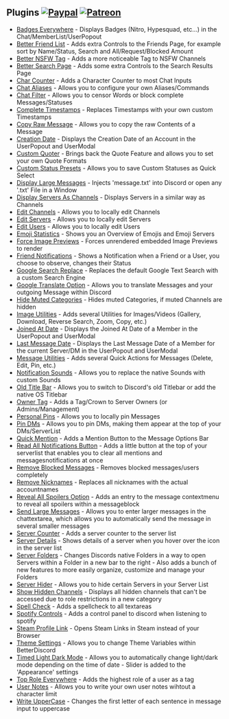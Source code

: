 ## Plugins [![Paypal][paypal-badge]][paypal-link] [![Patreon][patreon-badge]][patreon-link]

[paypal-badge]: https://img.shields.io/badge/Paypal-Donate!-%23003087.svg?logo=paypal&style=flat
[paypal-link]: https://paypal.me/MircoWittrien

[patreon-badge]: https://img.shields.io/badge/Patreon-Support!-%23F96854.svg?logo=patreon&style=flat
[patreon-link]: https://patreon.com/MircoWittrien

 - [Badges Everywhere](https://github.com/mwittrien/BetterDiscordAddons/tree/master/Plugins/BadgesEverywhere) - Displays Badges (Nitro, Hypesquad, etc...) in the Chat/MemberList/UserPopout
 - [Better Friend List](https://github.com/mwittrien/BetterDiscordAddons/tree/master/Plugins/BetterFriendList) - Adds extra Controls to the Friends Page, for example sort by Name/Status, Search and All/Request/Blocked Amount
 - [Better NSFW Tag](https://github.com/mwittrien/BetterDiscordAddons/tree/master/Plugins/BetterNsfwTag) - Adds a more noticeable Tag to NSFW Channels
 - [Better Search Page](https://github.com/mwittrien/BetterDiscordAddons/tree/master/Plugins/BetterSearchPage) - Adds some extra Controls to the Search Results Page
 - [Char Counter](https://github.com/mwittrien/BetterDiscordAddons/tree/master/Plugins/CharCounter) - Adds a Character Counter to most Chat Inputs
 - [Chat Aliases](https://github.com/mwittrien/BetterDiscordAddons/tree/master/Plugins/ChatAliases) - Allows you to configure your own Aliases/Commands
 - [Chat Filter](https://github.com/mwittrien/BetterDiscordAddons/tree/master/Plugins/ChatFilter) - Allows you to censor Words or block complete Messages/Statuses
 - [Complete Timestamps](https://github.com/mwittrien/BetterDiscordAddons/tree/master/Plugins/CompleteTimestamps) - Replaces Timestamps with your own custom Timestamps
 - [Copy Raw Message](https://github.com/mwittrien/BetterDiscordAddons/tree/master/Plugins/CopyRawMessage) - Allows you to copy the raw Contents of a Message
 - [Creation Date](https://github.com/mwittrien/BetterDiscordAddons/tree/master/Plugins/CreationDate) - Displays the Creation Date of an Account in the UserPopout and UserModal
 - [Custom Quoter](https://github.com/mwittrien/BetterDiscordAddons/tree/master/Plugins/CustomQuoter) - Brings back the Quote Feature and allows you to set your own Quote Formats
 - [Custom Status Presets](https://github.com/mwittrien/BetterDiscordAddons/tree/master/Plugins/CustomStatusPresets) - Allows you to save Custom Statuses as Quick Select
 - [Display Large Messages](https://github.com/mwittrien/BetterDiscordAddons/tree/master/Plugins/DisplayLargeMessages) - Injects 'message.txt' into Discord or open any '.txt' File in a Window
 - [Display Servers As Channels](https://github.com/mwittrien/BetterDiscordAddons/tree/master/Plugins/DisplayServersAsChannels) - Displays Servers in a similar way as Channels
 - [Edit Channels](https://github.com/mwittrien/BetterDiscordAddons/tree/master/Plugins/EditChannels) - Allows you to locally edit Channels
 - [Edit Servers](https://github.com/mwittrien/BetterDiscordAddons/tree/master/Plugins/EditServers) - Allows you to locally edit Servers
 - [Edit Users](https://github.com/mwittrien/BetterDiscordAddons/tree/master/Plugins/EditUsers) - Allows you to locally edit Users
 - [Emoji Statistics](https://github.com/mwittrien/BetterDiscordAddons/tree/master/Plugins/EmojiStatistics) - Shows you an Overview of Emojis and Emoji Servers
 - [Force Image Previews](https://github.com/mwittrien/BetterDiscordAddons/tree/master/Plugins/ForceImagePreviews) - Forces unrendered embedded Image Previews to render
 - [Friend Notifications](https://github.com/mwittrien/BetterDiscordAddons/tree/master/Plugins/FriendNotifications) - Shows a Notification when a Friend or a User, you choose to observe, changes their Status
 - [Google Search Replace](https://github.com/mwittrien/BetterDiscordAddons/tree/master/Plugins/GoogleSearchReplace) - Replaces the default Google Text Search with a custom Search Engine
 - [Google Translate Option](https://github.com/mwittrien/BetterDiscordAddons/tree/master/Plugins/GoogleTranslateOption) - Allows you to translate Messages and your outgoing Message within Discord
 - [Hide Muted Categories](https://github.com/mwittrien/BetterDiscordAddons/tree/master/Plugins/HideMutedCategories) - Hides muted Categories, if muted Channels are hidden
 - [Image Utilities](https://github.com/mwittrien/BetterDiscordAddons/tree/master/Plugins/ImageUtilities) - Adds several Utilities for Images/Videos (Gallery, Download, Reverse Search, Zoom, Copy, etc.)
 - [Joined At Date](https://github.com/mwittrien/BetterDiscordAddons/tree/master/Plugins/JoinedAtDate) - Displays the Joined At Date of a Member in the UserPopout and UserModal
 - [Last Message Date](https://github.com/mwittrien/BetterDiscordAddons/tree/master/Plugins/LastMessageDate) - Displays the Last Message Date of a Member for the current Server/DM in the UserPopout and UserModal
 - [Message Utilities](https://github.com/mwittrien/BetterDiscordAddons/tree/master/Plugins/MessageUtilities) - Adds several Quick Actions for Messages (Delete, Edit, Pin, etc.)
 - [Notification Sounds](https://github.com/mwittrien/BetterDiscordAddons/tree/master/Plugins/NotificationSounds) - Allows you to replace the native Sounds with custom Sounds
 - [Old Title Bar](https://github.com/mwittrien/BetterDiscordAddons/tree/master/Plugins/OldTitleBar) - Allows you to switch to Discord's old Titlebar or add the native OS Titlebar
 - [Owner Tag](https://github.com/mwittrien/BetterDiscordAddons/tree/master/Plugins/OwnerTag) - Adds a Tag/Crown to Server Owners (or Admins/Management)
 - [Personal Pins](https://github.com/mwittrien/BetterDiscordAddons/tree/master/Plugins/PersonalPins) - Allows you to locally pin Messages
 - [Pin DMs](https://github.com/mwittrien/BetterDiscordAddons/tree/master/Plugins/PinDMs) - Allows you to pin DMs, making them appear at the top of your DMs/ServerList
 - [Quick Mention](https://github.com/mwittrien/BetterDiscordAddons/tree/master/Plugins/QuickMention) - Adds a Mention Button to the Message Options Bar
 - [Read All Notifications Button](https://github.com/mwittrien/BetterDiscordAddons/tree/master/Plugins/ReadAllNotificationsButton) - Adds a little button at the top of your serverlist that enables you to clear all mentions and messagesnotifications at once
 - [Remove Blocked Messages](https://github.com/mwittrien/BetterDiscordAddons/tree/master/Plugins/RemoveBlockedMessages) - Removes blocked messages/users completely
 - [Remove Nicknames](https://github.com/mwittrien/BetterDiscordAddons/tree/master/Plugins/RemoveNicknames) - Replaces all nicknames with the actual accountnames
 - [Reveal All Spoilers Option](https://github.com/mwittrien/BetterDiscordAddons/tree/master/Plugins/RevealAllSpoilersOption) - Adds an entry to the message contextmenu to reveal all spoilers within a messageblock
 - [Send Large Messages](https://github.com/mwittrien/BetterDiscordAddons/tree/master/Plugins/SendLargeMessages) - Allows you to enter larger messages in the chattextarea, which allows you to automatically send the message in several smaller messages
 - [Server Counter](https://github.com/mwittrien/BetterDiscordAddons/tree/master/Plugins/ServerCounter) - Adds a server counter to the server list
 - [Server Details](https://github.com/mwittrien/BetterDiscordAddons/tree/master/Plugins/ServerDetails) - Shows details of a server when you hover over the icon in the server list
 - [Server Folders](https://github.com/mwittrien/BetterDiscordAddons/tree/master/Plugins/ServerFolders) - Changes Discords native Folders in a way to open Servers within a Folder in a new bar to the right - Also adds a bunch of new features to more easily organize, customize and manage your Folders
 - [Server Hider](https://github.com/mwittrien/BetterDiscordAddons/tree/master/Plugins/ServerHider) - Allows you to hide certain Servers in your Server List
 - [Show Hidden Channels](https://github.com/mwittrien/BetterDiscordAddons/tree/master/Plugins/ShowHiddenChannels) - Displays all hidden channels that can't be accessed due to role restrictions in a new category
 - [Spell Check](https://github.com/mwittrien/BetterDiscordAddons/tree/master/Plugins/SpellCheck) - Adds a spellcheck to all textareas
 - [Spotify Controls](https://github.com/mwittrien/BetterDiscordAddons/tree/master/Plugins/SpotifyControls) - Adds a control panel to discord when listening to spotify
 - [Steam Profile Link](https://github.com/mwittrien/BetterDiscordAddons/tree/master/Plugins/SteamProfileLink) - Opens Steam Links in Steam instead of your Browser
 - [Theme Settings](https://github.com/mwittrien/BetterDiscordAddons/tree/master/Plugins/ThemeSettings) - Allows you to change Theme Variables within BetterDiscord
 - [Timed Light Dark Mode](https://github.com/mwittrien/BetterDiscordAddons/tree/master/Plugins/TimedLightDarkMode) - Allows you to automatically change light/dark mode depending on the time of date - Slider is added to the 'Appearance' settings
 - [Top Role Everywhere](https://github.com/mwittrien/BetterDiscordAddons/tree/master/Plugins/TopRoleEverywhere) - Adds the highest role of a user as a tag
 - [User Notes](https://github.com/mwittrien/BetterDiscordAddons/tree/master/Plugins/UserNotes) - Allows you to write your own user notes wihtout a character limit
 - [Write UpperCase](https://github.com/mwittrien/BetterDiscordAddons/tree/master/Plugins/WriteUpperCase) - Changes the first letter of each sentence in message input to uppercase